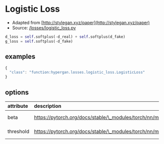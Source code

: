 # Logistic Loss

* Adapted from [http://stylegan.xyz/paper](http://stylegan.xyz/paper)
* Source: [/losses/logistic_loss.py](https://github.com/HyperGAN/HyperGAN/tree/pytorch/hypergan/losses/logistic_loss.py)

```python
d_loss = self.softplus(-d_real) + self.softplus(d_fake)
g_loss = self.softplus(-d_fake)
```

## examples

```javascript
{                                                                                       
  "class": "function:hypergan.losses.logistic_loss.LogisticLoss"
}
```

## options

| attribute | description | type |
| :--- | :--- | :--- |
| beta | https://pytorch.org/docs/stable/\_modules/torch/nn/modules/activation.html\#Softplus | float \(optional\) |
| threshold | https://pytorch.org/docs/stable/\_modules/torch/nn/modules/activation.html\#Softplus | float \(optional\) |

